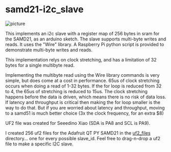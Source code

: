 # samd21-i2c_slave
![picture](https://www.okdo.com/us/wp-content/uploads/sites/8/2020/03/Seeedunio-Image.jpg)


This implements an i2c slave with a register map of 256 bytes in sram for the SAMD21, as an arduino sketch. The slave supports multi-byte writes and reads. It uses the "Wire" library.
A Raspberry Pi python script is provided to demonstrate multi-byte writes and reads.

This implementation relys on clock stretching, and has a limitation of 32 bytes for a single multibyte read.

Implementing the multibyte read using the Wire library commands is very simple, but does come at a cost in performance. 65us of clock stretching occurs when doing a read of 1-32 bytes. If the for loop is reduced from 32 to 4, the 65us of stretching is reduced to 15us. The clock stretching happens before the data is driven, which means there is no risk of data loss. If latency and throughput is critical then making the for loop smaller is the way to do that. But if you are worried about latency and throughput, moving to a samd51 is much better choice (3x the clock frequency, for an extra $8) 

UF2 file was created for Seeedino Xiao (SDA is PA8 and SCL is PA9).

I created 256 uf2 files for the Adafruit QT PY SAMD21 in the [uf2_files](https://github.com/charkster/samd21-i2c_slave/tree/main/uf2_files) directory... one for every possible slave_id. Feel free to drag-n-drop a uf2 file to make a specific I2C slave.

